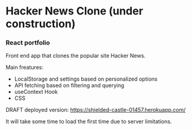 # Hacker News Clone (under construction)
### React portfolio

Front end app that clones the popular site Hacker News. 


Main freatures:

- LocalStorage and settings based on personalized options
- API fetching based on filtering and querying
- useContext Hook
- CSS

DRAFT deployed version: <a href="https://shielded-castle-01457.herokuapp.com/" target="_blank">https://shielded-castle-01457.herokuapp.com/</a> 

It will take some time to load the first time due to server limitations.
